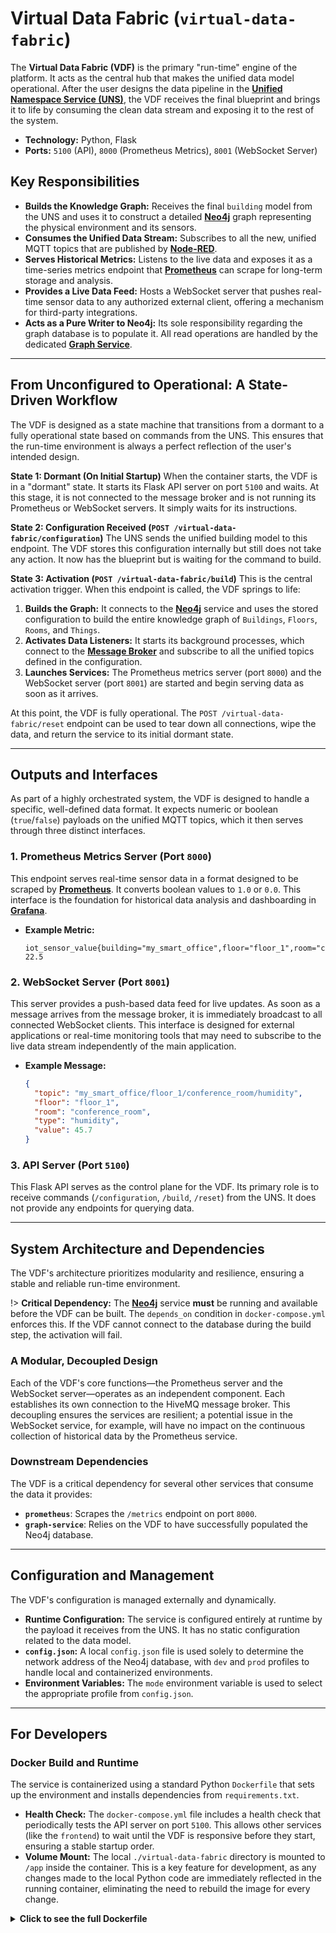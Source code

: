 # Virtual Data Fabric (`virtual-data-fabric`)

The **Virtual Data Fabric (VDF)** is the primary "run-time" engine of the platform. It acts as the central hub that makes the unified data model operational. After the user designs the data pipeline in the **[Unified Namespace Service (UNS)](components/unified-namespace.md)**, the VDF receives the final blueprint and brings it to life by consuming the clean data stream and exposing it to the rest of the system.

- **Technology:** Python, Flask
- **Ports:** `5100` (API), `8000` (Prometheus Metrics), `8001` (WebSocket Server)

## Key Responsibilities

- **Builds the Knowledge Graph:** Receives the final `building` model from the UNS and uses it to construct a detailed **[Neo4j](components/neo4j.md)** graph representing the physical environment and its sensors.
- **Consumes the Unified Data Stream:** Subscribes to all the new, unified MQTT topics that are published by **[Node-RED](components/node-red.md)**.
- **Serves Historical Metrics:** Listens to the live data and exposes it as a time-series metrics endpoint that **[Prometheus](components/prometheus.md)** can scrape for long-term storage and analysis.
- **Provides a Live Data Feed:** Hosts a WebSocket server that pushes real-time sensor data to any authorized external client, offering a mechanism for third-party integrations.
- **Acts as a Pure Writer to Neo4j:** Its sole responsibility regarding the graph database is to populate it. All read operations are handled by the dedicated **[Graph Service](components/service-ecosystem/graph-service.md)**.

---

## From Unconfigured to Operational: A State-Driven Workflow

The VDF is designed as a state machine that transitions from a dormant to a fully operational state based on commands from the UNS. This ensures that the run-time environment is always a perfect reflection of the user's intended design.

**State 1: Dormant (On Initial Startup)**
When the container starts, the VDF is in a "dormant" state. It starts its Flask API server on port `5100` and waits. At this stage, it is not connected to the message broker and is not running its Prometheus or WebSocket servers. It simply waits for its instructions.

**State 2: Configuration Received (`POST /virtual-data-fabric/configuration`)**
The UNS sends the unified building model to this endpoint. The VDF stores this configuration internally but still does not take any action. It now has the blueprint but is waiting for the command to build.

**State 3: Activation (`POST /virtual-data-fabric/build`)**
This is the central activation trigger. When this endpoint is called, the VDF springs to life:

1.  **Builds the Graph:** It connects to the **[Neo4j](components/neo4j.md)** service and uses the stored configuration to build the entire knowledge graph of `Buildings`, `Floors`, `Rooms`, and `Things`.
2.  **Activates Data Listeners:** It starts its background processes, which connect to the **[Message Broker](components/message-broker.md)** and subscribe to all the unified topics defined in the configuration.
3.  **Launches Services:** The Prometheus metrics server (port `8000`) and the WebSocket server (port `8001`) are started and begin serving data as soon as it arrives.

At this point, the VDF is fully operational. The `POST /virtual-data-fabric/reset` endpoint can be used to tear down all connections, wipe the data, and return the service to its initial dormant state.

---

## Outputs and Interfaces

As part of a highly orchestrated system, the VDF is designed to handle a specific, well-defined data format. It expects numeric or boolean (`true`/`false`) payloads on the unified MQTT topics, which it then serves through three distinct interfaces.

### 1. Prometheus Metrics Server (Port `8000`)

This endpoint serves real-time sensor data in a format designed to be scraped by **[Prometheus](components/prometheus.md)**. It converts boolean values to `1.0` or `0.0`. This interface is the foundation for historical data analysis and dashboarding in **[Grafana](components/grafana.md)**.

- **Example Metric:**
  ```
  iot_sensor_value{building="my_smart_office",floor="floor_1",room="conference_room",thing_type="temperature"} 22.5
  ```

### 2. WebSocket Server (Port `8001`)

This server provides a push-based data feed for live updates. As soon as a message arrives from the message broker, it is immediately broadcast to all connected WebSocket clients. This interface is designed for external applications or real-time monitoring tools that may need to subscribe to the live data stream independently of the main application.

- **Example Message:**
  ```json
  {
    "topic": "my_smart_office/floor_1/conference_room/humidity",
    "floor": "floor_1",
    "room": "conference_room",
    "type": "humidity",
    "value": 45.7
  }
  ```

### 3. API Server (Port `5100`)

This Flask API serves as the control plane for the VDF. Its primary role is to receive commands (`/configuration`, `/build`, `/reset`) from the UNS. It does not provide any endpoints for querying data.

---

## System Architecture and Dependencies

The VDF's architecture prioritizes modularity and resilience, ensuring a stable and reliable run-time environment.

!> **Critical Dependency:** The **[Neo4j](components/neo4j.md)** service **must** be running and available before the VDF can be built. The `depends_on` condition in `docker-compose.yml` enforces this. If the VDF cannot connect to the database during the build step, the activation will fail.

### A Modular, Decoupled Design

Each of the VDF's core functions—the Prometheus server and the WebSocket server—operates as an independent component. Each establishes its own connection to the HiveMQ message broker. This decoupling ensures the services are resilient; a potential issue in the WebSocket service, for example, will have no impact on the continuous collection of historical data by the Prometheus service.

### Downstream Dependencies

The VDF is a critical dependency for several other services that consume the data it provides:

- **`prometheus`**: Scrapes the `/metrics` endpoint on port `8000`.
- **`graph-service`**: Relies on the VDF to have successfully populated the Neo4j database.

---

## Configuration and Management

The VDF's configuration is managed externally and dynamically.

- **Runtime Configuration:** The service is configured entirely at runtime by the payload it receives from the UNS. It has no static configuration related to the data model.
- **`config.json`:** A local `config.json` file is used solely to determine the network address of the Neo4j database, with `dev` and `prod` profiles to handle local and containerized environments.
- **Environment Variables:** The `mode` environment variable is used to select the appropriate profile from `config.json`.

---

## For Developers

### Docker Build and Runtime

The service is containerized using a standard Python `Dockerfile` that sets up the environment and installs dependencies from `requirements.txt`.

- **Health Check:** The `docker-compose.yml` file includes a health check that periodically tests the API server on port `5100`. This allows other services (like the `frontend`) to wait until the VDF is responsive before they start, ensuring a stable startup order.
- **Volume Mount:** The local `./virtual-data-fabric` directory is mounted to `/app` inside the container. This is a key feature for development, as any changes made to the local Python code are immediately reflected in the running container, eliminating the need to rebuild the image for every change.

<details>
<summary><b>Click to see the full Dockerfile</b></summary>

```dockerfile
FROM python:3.11-slim

# Ensures print statements appear in logs without delay
ENV PYTHONUNBUFFERED=1

# Install curl for the health check
RUN apt-get update && apt-get install -y curl && rm -rf /var/lib/apt/lists/*

WORKDIR /app

COPY . /app

RUN pip install --no-cache-dir -r requirements.txt

# Expose all three ports
EXPOSE 5100 8000 8001

CMD ["python", "main.py"]
```

</details>

